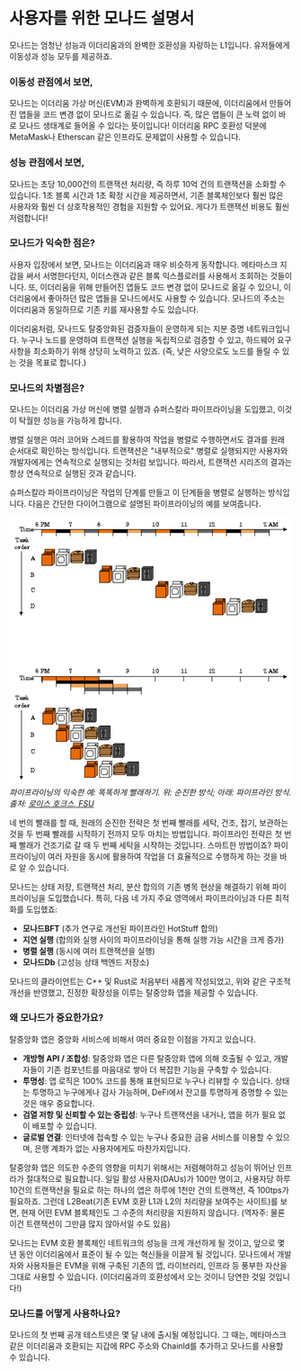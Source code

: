 # 사용자를 위한 모나드 설명서

모나드는 엄청난 성능과 이더리움과의 완벽한 호환성을 자랑하는 L1입니다. 유저들에게 이동성과 성능 모두를 제공하죠.


### 이동성 관점에서 보면,
모나드는 이더리움 가상 머신(EVM)과 완벽하게 호환되기 때문에, 이더리움에서 만들어진 앱들을 코드 변경 없이 모나드로 옮길 수 있습니다.
즉, 많은 앱들이 큰 노력 없이 바로 모나드 생태계로 들어올 수 있다는 뜻이입니다!
이더리움 RPC 호환성 덕분에 MetaMask나 Etherscan 같은 인프라도 문제없이 사용할 수 있습니다.

### 성능 관점에서 보면,
모나드는 초당 10,000건의 트랜잭션 처리량, 즉 하루 10억 건의 트랜잭션을 소화할 수 있습니다. 1초 블록 시간과 1초 확정 시간을 제공하면서, 기존 블록체인보다 훨씬 많은 사용자와 훨씬 더 상호작용적인 경험을 지원할 수 있어요. 게다가 트랜잭션 비용도 훨씬 저렴합니다!


### 모나드가 익숙한 점은?
사용자 입장에서 보면, 모나드는 이더리움과 매우 비슷하게 동작합니다. 메타마스크 지갑을 써서 서명한다던지, 이더스캔과 같은 블록 익스플로러를 사용해서 조회하는 것들이니다. 또, 이더리움을 위해 만들어진 앱들도 코드 변경 없이 모나드로 옮길 수 있으니, 이더리움에서 좋아하던 많은 앱들을 모나드에서도 사용할 수 있습니다. 모나드의 주소는 이더리움과 동일하므로 기존 키를 재사용할 수도 있습니다.

이더리움처럼, 모나드도 탈중앙화된 검증자들이 운영하게 되는 지분 증명 네트워크입니다. 누구나 노드를 운영하여 트랜잭션 실행을 독립적으로 검증할 수 있고, 하드웨어 요구 사항을 최소화하기 위해 상당히 노력하고 있죠. (즉, 낮은 사양으로도 노드를 돌릴 수 있는 것을 목표로 합니다.)

### 모나드의 차별점은?
모나드는 이더리움 가상 머신에 병렬 실행과 슈퍼스칼라 파이프라이닝을 도입했고, 이것이 탁월한 성능을 가능하게 합니다.

병렬 실행은 여러 코어와 스레드를 활용하여 작업을 병렬로 수행하면서도 결과를 원래 순서대로 확인하는 방식입니다.
트랜잭션은 "내부적으로" 병렬로 실행되지만 사용자와 개발자에게는 연속적으로 실행되는 것처럼 보입니다.
따라서, 트랜잭션 시리즈의 결과는 항상 연속적으로 실행된 것과 같습니다.

슈퍼스칼라 파이프라이닝은 작업의 단계를 만들고 이 단계들을 병렬로 실행하는 방식입니다.
다음은 간단한 다이어그램으로 설명된 파이프라이닝의 예를 보여줍니다.

![파이프라이닝의 익숙한 예: 똑똑하게 빨래하기. 위: 원래 방식; 아래: 파이프라인 방식. 출처: 프로프 로이스 호크스, FSU](pipelining_example.png)
*파이프라이닝의 익숙한 예: 똑똑하게 빨래하기. 위: 순진한 방식; 아래: 파이프라인 방식. 출처: [로이스 호크스, FSU](https://www.cs.fsu.edu/~hawkes/cda3101lects/chap6/index.html?$$$F6.1.html$$$)*

네 번의 빨래를 할 때, 원래의 순진한 전략은 첫 번째 빨래를 세탁, 건조, 접기, 보관하는 것을 두 번째 빨래를 시작하기 전까지 모두 마치는 방법입니다.
파이프라인 전략은 첫 번째 빨래가 건조기로 갈 때 두 번째 세탁을 시작하는 것입니다. 스마트한 방법이죠? 
파이프라이닝이 여러 자원을 동시에 활용하여 작업을 더 효율적으로 수행하게 하는 것을 바로 알 수 있습니다.

모나드는 상태 저장, 트랜잭션 처리, 분산 합의의 기존 병목 현상을 해결하기 위해 파이프라이닝을 도입했습니다.
특히, 다음 네 가지 주요 영역에서 파이프라이닝과 다른 최적화를 도입했죠:

- **모나드BFT** (추가 연구로 개선된 파이프라인 HotStuff 합의)
- **지연 실행** (합의와 실행 사이의 파이프라이닝을 통해 실행 가능 시간을 크게 증가)
- **병렬 실행** (동시에 여러 트랜잭션을 실행)
- **모나드Db** (고성능 상태 백엔드 저장소)

모나드의 클라이언트는 C++ 및 Rust로 처음부터 새롭게 작성되었고, 위와 같은 구조적 개선을 반영했고, 진정한 확장성을 이루는 탈중앙화 앱을 제공할 수 있습니다.

### 왜 모나드가 중요한가요?
탈중앙화 앱은 중앙화 서비스에 비해서 여러 중요한 이점을 가지고 있습니다.

- **개방형 API / 조합성**: 탈중앙화 앱은 다른 탈중앙화 앱에 의해 호출될 수 있고, 개발자들이 기존 컴포넌트를 마음대로 쌓아 더 복잡한 기능을 구축할 수 있습니다.
- **투명성**: 앱 로직은 100% 코드를 통해 표현되므로 누구나 리뷰할 수 있습니다. 상태는 투명하고 누구에게나 감사 가능하며, DeFi에서 잔고를 투명하게 증명할 수 있는 것은 매우 중요합니다.
- **검열 저항 및 신뢰할 수 있는 중립성**: 누구나 트랜잭션을 내거나, 앱을 허가 필요 없이 배포할 수 있습니다.
- **글로벌 연결**: 인터넷에 접속할 수 있는 누구나 중요한 금융 서비스를 이용할 수 있으며, 은행 계좌가 없는 사용자에게도 마찬가지입니다.

탈중앙화 앱은 의도한 수준의 영향을 미치기 위해서는 저렴해야하고 성능이 뛰어난 인프라가 절대적으로 필요합니다.
일일 활성 사용자(DAUs)가 100만 명이고, 사용자당 하루 10건의 트랜잭션을 필요로 하는 하나의 앱은 하루에 1천만 건의 트랜잭션, 즉 100tps가 필요하죠.
그런데 L2Beat(기존 EVM 호환 L1과 L2의 처리량을 보여주는 사이트)를 보면, 현재 어떤 EVM 블록체인도 그 수준의 처리량을 지원하지 않습니다.
(역자주: 물론 이건 트랜잭션이 그만큼 많지 않아서일 수도 있음)

모나드는 EVM 호환 블록체인 네트워크의 성능을 크게 개선하게 될 것이고, 앞으로 몇 년 동안 이더리움에서 표준이 될 수 있는 혁신들을 이끌게 될 것입니다.
모나드에서 개발자와 사용자들은 EVM을 위해 구축된 기존의 앱, 라이브러리, 인프라 등 풍부한 자산을 그대로 사용할 수 있습니다. (이더리움과의 호환성에서 오는 것이니 당연한 것일 것입니다!)

### 모나드를 어떻게 사용하나요?

모나드의 첫 번째 공개 테스트넷은 몇 달 내에 출시될 예정입니다.
그 때는, 메타마스크 같은 이더리움과 호환되는 지갑에 RPC 주소와 ChainId를 추가하고 모나드를 사용할 수 있습니다.